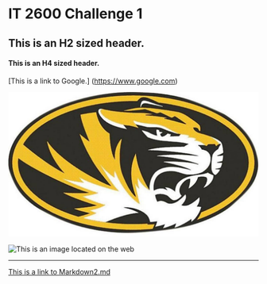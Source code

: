 # IT 2600 Challenge 1

## This is an H2 sized header.

#### This is an H4 sized header.

[This is a link to Google.] (https://www.google.com)

![This is an image located in the directory](/Tiger.jpg)

![This is an image located on the web](http://thefederalist.com/wp-content/uploads/2015/11/Mizzou-Discovery-998x499.jpg)


-------

[This is a link to Markdown2.md](/Markdown2.md)

